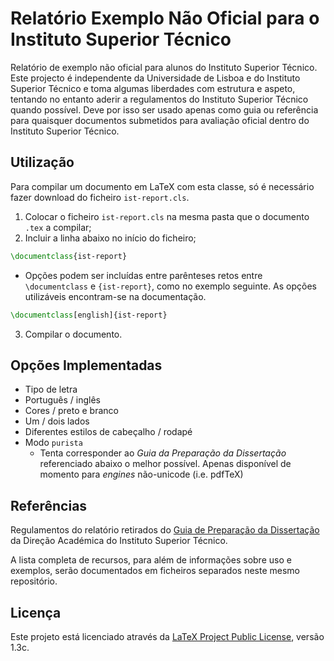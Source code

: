 # Relatório Exemplo Não Oficial para o Instituto Superior Técnico

Relatório de exemplo não oficial para alunos do Instituto Superior Técnico. Este projecto é independente da Universidade de Lisboa e do Instituto Superior Técnico e toma algumas liberdades com estrutura e aspeto, tentando no entanto aderir a regulamentos do Instituto Superior Técnico quando possível. Deve por isso ser usado apenas como guia ou referência para quaisquer documentos submetidos para avaliação oficial dentro do Instituto Superior Técnico.

## Utilização

Para compilar um documento em LaTeX com esta classe, só é necessário fazer download do ficheiro `ist-report.cls`.
1. Colocar o ficheiro `ist-report.cls` na mesma pasta que o documento `.tex` a compilar;
2. Incluir a linha abaixo no início do ficheiro;
````tex
\documentclass{ist-report}
````
   - Opções podem ser incluídas entre parênteses retos entre `\documentclass` e `{ist-report}`, como no exemplo seguinte. As opções utilizáveis encontram-se na documentação.
````tex
\documentclass[english]{ist-report}
````
3. Compilar o documento.

## Opções Implementadas

* Tipo de letra
* Português / inglês
* Cores / preto e branco
* Um / dois lados
* Diferentes estilos de cabeçalho / rodapé
* Modo `purista`
  * Tenta corresponder ao _Guia da Preparação da Dissertação_ referenciado abaixo o melhor possível. Apenas disponível de momento para _engines_ não-unicode (i.e. pdfTeX)

## Referências

Regulamentos do relatório retirados do [Guia de Preparação da Dissertação](https://academica.tecnico.ulisboa.pt/files/sites/54/guia-de-preparacao-da-dissertacao-1516.pdf "Guia de Preparação da Dissertação") da Direção Académica do Instituto Superior Técnico.

A lista completa de recursos, para além de informações sobre uso e exemplos, serão documentados em ficheiros separados neste mesmo repositório.

## Licença

Este projeto está licenciado através da [LaTeX Project Public License](https://www.latex-project.org/lppl/), versão 1.3c.
